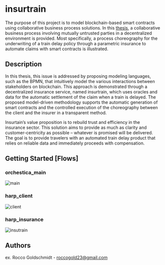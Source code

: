 # insurtrain

The purpose of this project is to model blockchain-based smart contracts using collaborative business process solutions. In this [thesis](https://github.com/roccogold/insurtrain_thesis/blob/main/master_thesis_project.pdf), a collaborative business process involving mutually untrusted parties in a decentralized environment is provided. Most specifically, a process choreography for the underwriting of a train delay policy through a parametric insurance to automate claims with smart contracts is illustrated.

## Description

In this thesis, this issue is addressed by proposing modeling languages, such as the BPMN, that intuitively model the various interactions between stakeholders on blockchain. This approach is demonstrated through a decentralized insurance service, named insurtrain, which uses oracles and data for the automatic settlement of the claim when a train is delayed. The proposed model-driven methodology supports the automatic generation of smart contracts and the controlled execution of the choreography between the client and the insurer in a transparent method. 

Insurtain’s value proposition is to rebuild trust and efficiency in the insurance sector. This solution aims to provide as much as clarity and customer-centricity as possible – whatever is promised will be delivered. The goal is to provide travelers with an automated train delay product that relies on reliable data and immediately proceeds with compensation.

## Getting Started [Flows]

### orchestica_main

![main](https://user-images.githubusercontent.com/95515159/182446946-98669048-1d7f-42f3-a438-6a600cc3c2cf.png)

### harp_client

![client](https://user-images.githubusercontent.com/95515159/182563344-d1284e73-4539-48d9-9071-a1c374bc824d.png)

### harp_insurance

![insutrain](https://user-images.githubusercontent.com/95515159/182563363-713fd565-b682-4d5f-b70a-bb372e20573c.png)


## Authors

ex. Rocco Goldschmidt - roccogold23@gmail.com
